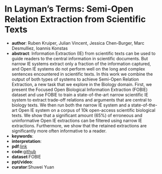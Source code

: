 # In Layman’s Terms: Semi-Open Relation Extraction from Scientific Texts

* **author**: Ruben Kruiper, Julian Vincent, Jessica Chen-Burger, Marc Desmulliez, Ioannis Konstas
* **abstract**: Information Extraction (IE) from scientific texts can be used to guide readers to the central information in scientific documents. But narrow IE systems extract only a fraction of the information captured, and Open IE systems do not perform well on the long and complex sentences encountered in scientific texts. In this work we combine the output of both types of systems to achieve Semi-Open Relation Extraction, a new task that we explore in the Biology domain. First, we present the Focused Open Biological Information Extraction (FOBIE) dataset and use FOBIE to train a state-of-the-art narrow scientific IE system to extract trade-off relations and arguments that are central to biology texts. We then run both the narrow IE system and a state-of-the-art Open IE system on a corpus of 10k open-access scientific biological texts. We show that a significant amount (65%) of erroneous and uninformative Open IE extractions can be filtered using narrow IE extractions. Furthermore, we show that the retained extractions are significantly more often informative to a reader.
* **keywords**:
* **interpretation**:
* **pdf**:[link](https://arxiv.org/pdf/2005.07751)
* **code**:[github](https://github.com/rubenkruiper/FOBIE)
* **dataset**:FOBIE
* **ppt/video**:
* **curator**:Shuwei Yuan

